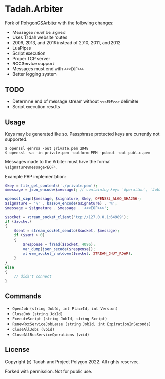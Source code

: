 # Tadah.Arbiter
Fork of [PolygonGSArbiter](https://github.com/ProjectPolygon/PolygonGSArbiter) with the following changes:
- Messages *must* be signed
- Uses Tadah website routes
- 2009, 2013, and 2016 instead of 2010, 2011, and 2012
- LuaPipes
- Script execution
- Proper TCP server
- RCCService support
- Messages must end with `<<<EOF>>>`
- Better logging system

## TODO
- Determine end of message stream without `<<<EOF>>>` delimiter
- Script execution results

## Usage

Keys may be generated like so. Passphrase protected keys are currently not supported.
```shell
$ openssl genrsa -out private.pem 2048
$ openssl rsa -in private.pem -outform PEM -pubout -out public.pem
```

Messages made to the Arbiter must have the format `%signature%message<EOF>`.

Example PHP implementation:

```php
$key = file_get_contents('./private.pem');
$message = json_encode($message); // containing keys 'Operation', 'JobId', ...

openssl_sign($message, $signature, $key, OPENSSL_ALGO_SHA256);
$signature = '%' . base64_encode($signature) . '%';
$message = $signature . $message . '<<<EOF>>>';

$socket = stream_socket_client('tcp://127.0.0.1:64989');
if ($socket)
{
    $sent = stream_socket_sendto($socket, $message);
    if ($sent > 0)
    {
        $response = fread($socket, 4096);
        var_dump(json_decode($response));
        stream_socket_shutdown($socket, STREAM_SHUT_RDWR);
    }
}
else
{
    // didn't connect
}
```

## Commands
- `OpenJob (string JobId, int PlaceId, int Version)`
- `CloseJob (string JobId)`
- `ExecuteScript (string JobId, string Script)`
- `RenewRccServiceJobLease (string JobId, int ExpirationInSeconds)`
- `CloseAllJobs (void)`
- `CloseAllRccServiceOperations (void)`

## License
Copyright (c) Tadah and Project Polygon 2022. All rights reserved.

Forked with permission. Not for public use.